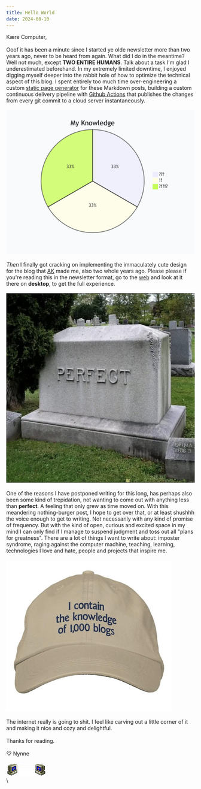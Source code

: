 ```yaml
---
title: Hello World
date: 2024-08-10
---
```


Kære Computer,
\
\
Ooof it has been a minute since I started ye olde newsletter more than two years ago, never to be heard from again.
What did I do in the meantime? Well not much, except __**TWO ENTIRE HUMANS**__. Talk about a task I'm glad I underestimated beforehand.
In my extremely limited downtime, I enjoyed digging myself deeper into the rabbit hole of how to optimize the technical aspect of this blog.
I spent entirely too much time over-engineering a custom [static page generator](https://en.wikipedia.org/wiki/Static_site_generator) for these Markdown posts,
building a custom continuous delivery pipeline with [Github Actions](https://docs.github.com/en/actions/about-github-actions/understanding-github-actions) that publishes the changes from every git commit to a cloud server instantaneously.
\
\
![Question mark](/posts/huh.png)
\
\
*Then* I finally got cracking on implementing the immaculately cute design for the blog that
[AK](https://www.instagram.com/annekatrineraahede/) made me, also two whole years ago.
Please please if you're reading this in the newsletter format, go to the [web](https://nynnechristoffersen.com/) and look at it there on **desktop**, to get the full experience.
\
\
![perfect when I'm dead](/posts/perfect.png)
\
\
One of the reasons I have postponed writing for this long, has perhaps also been some kind of trepidation, not wanting to come out with anything less than **perfect**.
A feeling that only grew as time moved on. With this meandering nothing-burger post, I hope to get over that, or at least shushhh the voice enough to get to writing.
Not necessarily with any kind of promise of frequency. But with the kind of open, curious and excited space in my mind I can only find if I manage to suspend judgment and
toss out all "plans for greatness". There are a lot of things I want to write about: imposter syndrome, raging against the computer machine, teaching, learning,
technologies I love and hate, people and projects that inspire me.
\
\
![I contain the knowledge of 1000 blogs](/posts/blog-knowledge.jpg)
\
\
 The internet really is going to shit. I feel like carving out a little corner of it and making it nice and cozy and delightful.
\
\
Thanks for reading.
\
\
♡ Nynne
\
\
![computers connecting - the internet!](/posts/from-me-2-u.gif)
\
\
